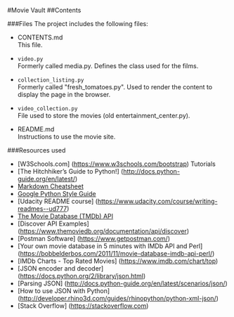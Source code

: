 #Movie Vault
##Contents

  
###Files
The project includes the following files:  

* CONTENTS.md  
This file.

* `video.py`  
Formerly called media.py. Defines the class used for the films.

* `collection_listing.py`  
Formerly called "fresh_tomatoes.py". Used to render the content to display the page in the browser.

* `video_collection.py`  
File used to store the movies (old entertainment_center.py).
* README.md  
Instructions to use the movie site.


  
###Resources used  
* [W3Schools.com] (https://www.w3schools.com/bootstrap) Tutorials  
* [The Hitchhiker’s Guide to Python!] (http://docs.python-guide.org/en/latest/)  
* [Markdown Cheatsheet](https://github.com/adam-p/markdown-here/wiki/Markdown-Cheatsheet)  
* [Google Python Style Guide](https://google.github.io/styleguide/pyguide.html)
* [Udacity README course] (https://www.udacity.com/course/writing-readmes--ud777)
* [The Movie Database (TMDb) API](https://www.themoviedb.org/documentation/api)  
* [Discover API Examples] (https://www.themoviedb.org/documentation/api/discover)
* [Postman Software] (https://www.getpostman.com/)  
* [Your own movie database in 5 minutes with IMDb API and Perl] (https://bobbelderbos.com/2011/11/movie-database-imdb-api-perl/)  
* [IMDb Charts - Top Rated Movies] (https://www.imdb.com/chart/top)
* [JSON encoder and decoder] (https://docs.python.org/2/library/json.html)
* [Parsing JSON] (http://docs.python-guide.org/en/latest/scenarios/json/)
* [How to use JSON with Python] (http://developer.rhino3d.com/guides/rhinopython/python-xml-json/)
* [Stack Overflow] (https://stackoverflow.com)
